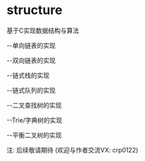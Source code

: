 # structure
基于C实现数据结构与算法

--单向链表的实现 

--双向链表的实现

--链式栈的实现

--链式队列的实现

--二叉查找树的实现

--Trie/字典树的实现

--平衡二叉树的实现

注: 后续敬请期待
(欢迎与作者交流VX: crp0122)
